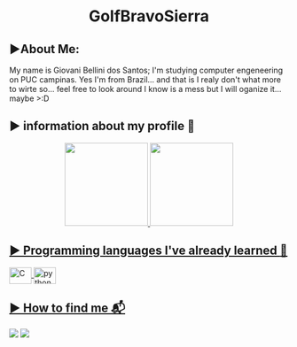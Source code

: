 <h1 align="center"> GolfBravoSierra  
 
## ▶️About Me:
My name is Giovani Bellini dos Santos;
I'm studying computer engeneering on PUC campinas. Yes I'm from Brazil...
and that is I realy don't what more to wirte so... feel free to look around I know is a mess but I will oganize it... maybe >:D

## ▶️ information about my profile 📃
<div align="center">
  <a href="https://github.com/GolfBravoSierra">
  <img height="150em" src="https://github-readme-stats.vercel.app/api?username=GolfBravoSierra&show_icons=true&theme=blue&include_all_commits=true&count_private=true"/>
  <img height="150em" src="https://github-readme-stats.vercel.app/api/top-langs/?username=GolfBravoSierra&layout=compact&langs_count=7&theme=blue"/>
</div>


## ▶️ Programming languages ​​I've already learned :floppy_disk:
<img align="center" alt="C" height="30" width="40" src="https://cdn.jsdelivr.net/gh/devicons/devicon/icons/c/c-original.svg">
<img align="center" alt="python" height="30" width="40" src="https://cdn.jsdelivr.net/gh/devicons/devicon/icons/python/python-original.svg">          
  
  
## ▶️ How to find me 📬
  <a href = "mailto:giovanisantos.correio@gmail.com"><img src="https://img.shields.io/badge/Gmail-D14836?style=for-the-badge&logo=gmail&logoColor=white" target="_blank"></a>
  <a href="https://www.linkedin.com/in/giovani-bellini-0937b524b" target="_blank"><img src="https://img.shields.io/badge/-LinkedIn-%230077B5?style=for-the-badge&logo=linkedin&logoColor=white" target="_blank"></a>

 
 
 

